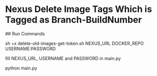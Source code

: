 # Nexus Delete Image Tags Which is Tagged as Branch-BuildNumber

## Run Commands

sh +x delete-old-images-get-token.sh NEXUS_URL DOCKER_REPO USERNAME:PASSWORD

fill NEXUS_URL, USERNAME and PASSWORD in main.py

python main.py
